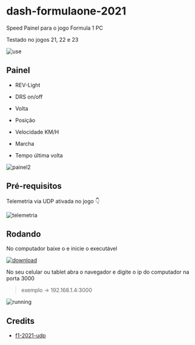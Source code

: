 # dash-formulaone-2021

Speed Painel para o jogo Formula 1 PC

Testado no jogos 21, 22 e 23

![use](./pictures/usev1.gif)

## Painel

- REV-Light

- DRS on/off

- Volta

- Posição

- Velocidade KM/H

- Marcha

- Tempo última volta

![painel2](pictures/front-v1.jpg)

## Pré-requisitos

Telemetria via UDP ativada no jogo 👇

![telemetria](./pictures/setup-game.jpg)

## Rodando

No computador baixe o e inicie o executável

[![download](./pictures/download.png)](https://github.com/felipesdreis/dash-formulaone-2021/releases)

No seu celular ou tablet abra o navegador e digite o ip do computador na porta 3000

> exemplo -> 192.168.1.4:3000

![running](./pictures/running.png)

## Credits

- [f1-2021-udp](https://github.com/raweceek-temeletry/f1-2021-udp#readme)
